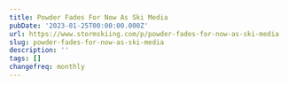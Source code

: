 ```yaml
---
title: Powder Fades For Now As Ski Media
pubDate: '2023-01-25T00:00:00.000Z'
url: https://www.stormskiing.com/p/powder-fades-for-now-as-ski-media
slug: powder-fades-for-now-as-ski-media
description: ''
tags: []
changefreq: monthly
---
```


<!-- Add post content below -->
